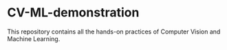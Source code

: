 # CV-ML-demonstration
This repository contains all the hands-on practices of Computer Vision and Machine Learning.

